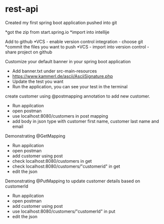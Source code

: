 # rest-api

Created my first spring boot application
pushed into git

*got the zip from start.spring.io
*import into intellije

Add to github
*VCS -  enable version control integration - choose git
*commit the files you want to push
*VCS - import into version control - share project on github

Customize your default banner in your spring boot application
* Add banner.txt under src-main-resources
* https://www.kammerl.de/ascii/AsciiSignature.php
* Update the test you want
* Run the application, you can see your test in the terminal

create customer using @postmapping annotation to add new customer.
* Run appilcation
* open postman
* use localhost:8080/customers in post mapping
* add body in json type with customer first name, customer last name and email

Demonstrating @GetMapping
* Run appilcation
* open postman
* add customer using post
* check localhost:8080/customers in get
* check localhost:8080/customers/"customerid" in get
* edit the json

Demonstrating @PutMapping to update customer details based on customerId
* Run appilcation
* open postman
* add customer using post
* use localhost:8080/customers/"customerId" in put
* edit the json
